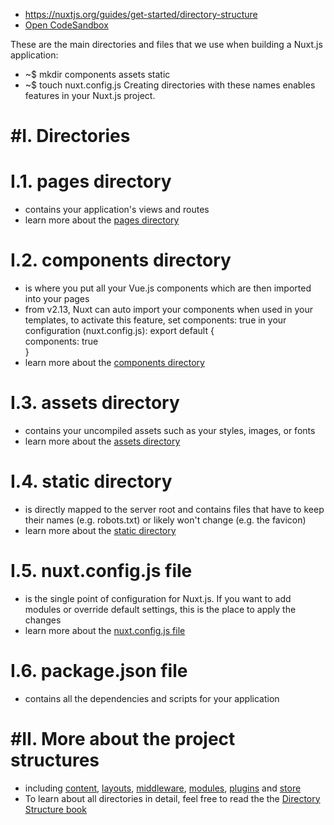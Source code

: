 - https://nuxtjs.org/guides/get-started/directory-structure
- [Open CodeSandbox](https://codesandbox.io/s/github/nuxt-academy/guides-examples/tree/master/01_get_started/03_directory_structure?file=/pages/index.vue)

These are the main directories and files that we use when building a Nuxt.js application:
- ~$ mkdir components assets static
- ~$ touch nuxt.config.js
Creating directories with these names enables features in your Nuxt.js project.

# #I. Directories
# I.1. pages directory
- contains your application's views and routes
- learn more about the [pages directory](https://nuxtjs.org/guides/directory-structure/pages)

# I.2. components directory
- is where you put all your Vue.js components which are then imported into your pages
- from v2.13, Nuxt can auto import your components when used in your templates, to activate this feature, set components: true in your configuration (nuxt.config.js):
export default {<br>
  components: true<br>
}<br>
- learn more about the [components directory](https://nuxtjs.org/guides/directory-structure/components)

# I.3. assets directory
- contains your uncompiled assets such as your styles, images, or fonts
- learn more about the [assets directory](https://nuxtjs.org/guides/directory-structure/assets)

# I.4. static directory
- is directly mapped to the server root and contains files that have to keep their names (e.g. robots.txt) or likely won't change (e.g. the favicon)
- learn more about the [static directory](https://nuxtjs.org/guides/directory-structure/static)

# I.5. nuxt.config.js file
-  is the single point of configuration for Nuxt.js. If you want to add modules or override default settings, this is the place to apply the changes
- learn more about the [nuxt.config.js file](https://nuxtjs.org/guides/directory-structure/nuxt-config)

# I.6. package.json file
-  contains all the dependencies and scripts for your application


# #II. More about the project structures
- including [content](https://nuxtjs.org/guides/directory-structure/content), [layouts](https://nuxtjs.org/guides/directory-structure/layouts), [middleware](https://nuxtjs.org/guides/directory-structure/middleware), [modules](https://nuxtjs.org/guides/directory-structure/modules), [plugins](https://nuxtjs.org/guides/directory-structure/plugins) and [store](https://nuxtjs.org/guides/directory-structure/store)
- To learn about all directories in detail, feel free to read the the [Directory Structure book]()